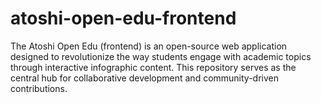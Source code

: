 # atoshi-open-edu-frontend
The Atoshi Open Edu (frontend) is an open-source web application designed to revolutionize the way students engage with academic topics through interactive infographic content. This repository serves as the central hub for collaborative development and community-driven contributions.
